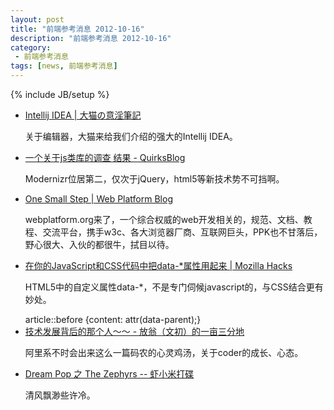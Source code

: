 ```yaml
---
layout: post
title: "前端参考消息 2012-10-16"
description: "前端参考消息 2012-10-16"
category:
 - 前端参考消息
tags: [news, 前端参考消息]
---
```

{% include JB/setup %}

<ul class="nlist">
	<li><a href="http://ooxx.me/tag/intellij" target="_blank">Intellij IDEA | 大猫の意淫筆記</a>
		<p>关于编辑器，大猫来给我们介绍的强大的Intellij IDEA。</p>
	</li>
	<li><a href="http://www.quirksmode.org/blog/archives/2012/10/javascript_libr_1.html" target="_blank">一个关于js类库的调查 结果 - QuirksBlog</a>
		<p>Modernizr位居第二，仅次于jQuery，html5等新技术势不可挡啊。</p>
	</li>
	<li><a href="http://blog.webplatform.org/2012/10/one-small-step/" target="_blank">One Small Step | Web Platform Blog</a>
		<p>webplatform.org来了，一个综合权威的web开发相关的，规范、文档、教程、交流平台，携手w3c、各大浏览器厂商、互联网巨头，PPK也不甘落后，野心很大、入伙的都很牛，拭目以待。</p>
	</li>
	<li><a href="https://hacks.mozilla.org/2012/10/using-data-attributes-in-javascript-and-css/" target="_blank">在你的JavaScript和CSS代码中把data-*属性用起来 | Mozilla Hacks</a>
		<p>HTML5中的自定义属性data-*，不是专门伺候javascript的，与CSS结合更有妙处。</p>
		<span class="code">article::before {content: attr(data-parent);}</span>
	</li>
	<li><a href="http://blog.csdn.net/cenwenchu79/article/details/8072700" target="_blank">技术发展背后的那个人～～ - 放翁（文初）的一亩三分地</a>
		<p>阿里系不时会出来这么一篇码农的心灵鸡汤，关于coder的成长、心态。</p>
	</li>
	<li><a href="http://www.xiami.com/song/play?ids=/song/playlist/id/1769011643%2C1769011644%2C1769011645%2C1769011646%2C1769011647%2C1769011648%2C1769011649%2C1769011650%2C1769011651%2C1769011652%2C1769011653/object" target="_blank">Dream Pop 之 The Zephyrs -- 虾小米打碟</a>
		<p>清风飘渺些许冷。</p>
	</li>
</ul>